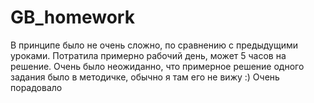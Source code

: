 # GB_homework
В принципе было не очень сложно, по сравнению с предыдущими уроками. Потратила примерно рабочий день, может 5 часов на решение. 
Очень было неожиданно, что примерное решение одного задания было в методичке, обычно я там его не вижу :) Очень порадовало
